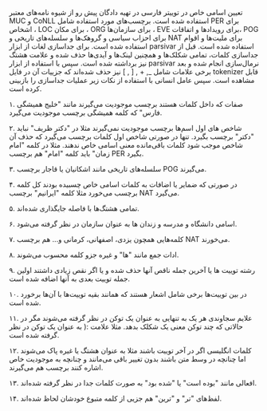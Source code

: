 تعیین اسامی خاص در توییتر فارسی
در تهیه دادگان پیش رو از شیوه نامه‌های معتبر MUC و CoNLL استفاده شده است. برچسب‌های مورد استفاده شامل PER برای اشخاص ، LOC برای مکان ، ORG برای سازمان‌ها ، EVE برای رویداد‌ها و اتفاقات، POG برای احزاب سیاسی و گروهک‌ها و سلسله‌های تاریخی و NAT برای ملیت‌ها و اقوام استفاده شده است. برای جداسازی لغات از ابزار parsivar استفاده شده است. قبل از جداسازی کلمات، تمامی شکلک‌ها و همچنین لینک‌ها و آیدی‌ها حذف شده و علامت هشتگ نیز برداشته شده است. سپس با استفاده از ابزار parsivar نرمال‌سازی انجام شده و بعد برخی علامات شامل _, + , [ , ] نیز حذف شده‌اند که جزییات آن در فایل tokenizer قابل مشاهده است. سپس عامل انسانی با استفاده از نکات زیر عملیات جداسازی را بازبینی کرده است.

۱. صفات که داخل کلمات هستند برچسب موجودیت می‌گیرند مانند "خلیج همیشگی فارس" که کلمه همیشگی برچسب موجودیت می‌گیرد.

۲. شاخص های اول اسم‌ها برچسب موجودیت نمی‌گیرند مثلا در "دکتر ظریف" نباید "دکتر" برچسب بگیرد. تنها در صورتی شاخص اول کلمات برچسب می‌گیرد که حذف آن شاخص موجب شود کلمات باقی‌مانده معنی اسامی خاص ندهند. مثلا در کلمه "امام زمان" باید کلمه "امام" هم برچسب PER بگیرد.

۳. سلسله‌های تاریخی مانند اشکانیان یا قاجار برچسب POG می‌گیرند.

۴. در صورتی که ضمایر یا اضافات به کلمات اسامی خاص چسبیده بودند کل کلمه برچسب می‌خورد مثلا کلمه "ایرانیم" برچسب NAT می‌گیرد.

۵. تمامی هشتگ‌ها با فاصله جایگذاری شده‌اند.

۶. اسامی دانشگاه و مدرسه و زندان ها به عنوان سازمان در نظر گرفته می‌شود.

۷. کلمه‌هایی همچون یزدی، اصفهانی، کرمانی و... هم برچسب NAT می‌خورند.

۸. ادات جمع مانند "ها" و غیره جزو کلمه محسوب می‌شوند.

۹. رشته توییت ها یا آخرین جمله ناقص آنها حذف شده و یا اگر نقص زیادی داشتند اولین جمله توییت بعدی به آنها اضافه شده است.

۱۰. در بین توییت‌ها برخی شامل اشعار هستند که همانند بقیه توییت‌ها با آن‌ها برخورد شده است.

۱۱. علایم سجاوندی هر یک به تنهایی به عنوان یک توکن در نظر گرفته می‌شوند مگر در حالاتی که چند توکن معنی یک شکلک بدهد. مثلا علامت :( به عنوان یک توکن در نظر گرفته شده است.

۱۲. کلمات انگلیسی اگر در آخر توییت باشند مثلا به عنوان هشتگ یا غیره پاک می‌شوند اما چنانچه در وسط متن باشند بدون تغییر باقی می‌مانند و چنانچه به موجودیت خاص اشاره کنند برچسب هم می‌گیرند.

۱۳. افعالی مانند "بوده است" یا "شده بود" به صورت کلمات جدا در نظر گرفته شده‌اند.

۱۴. لفظ‌های "تر" و "ترین" هم جزیی از کلمه متبوع خودشان لحاظ شده‌اند.
